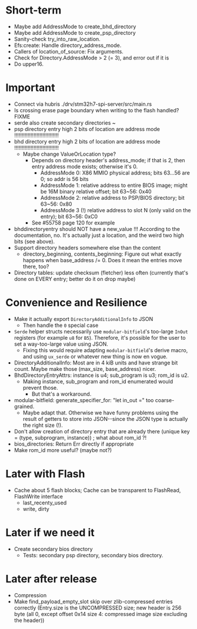 # Short-term

* Maybe add AddressMode to create_bhd_directory
* Maybe add AddressMode to create_psp_directory
* Sanity-check try_into_raw_location.
* Efs:create: Handle directory_address_mode.
* Callers of location_of_source: Fix arguments.
* Check for Directory.AddressMode > 2 (= 3), and error out if it is
* Do upper16.

# Important

* Connect via hubris ./drv/stm32h7-spi-server/src/main.rs
* Is crossing erase page boundary when writing to the flash handled? FIXME
* serde also create secondary directories ~
* psp directory entry high 2 bits of location are address mode    !!!!!!!!!!!!!!!!!!!!!!!!!!!!!!
* bhd directory entry high 2 bits of location are address mode   !!!!!!!!!!!!!!!!!!!!!!!!!!!!!!
  * Maybe change ValueOrLocation type?
    * Depends on directory header's address_mode; if that is 2, then entry address mode exists; otherwise it's 0.
      * AddressMode 0: X86 MMIO physical address; bits 63...56 are 0; so addr is 56 bits
      * AddressMode 1: relative address to entire BIOS image; might be 16M binary relative offset; bit 63~56: 0x40
      * AddressMode 2: relative address to PSP/BIOS directory; bit 63~56: 0x80
      * AddressMode 3 (!) relative address to slot N (only valid on the entry); bit 63~56: 0xC0
    * See #55758 page 120 for example
* bhddirectoryentry should NOT have a new_value !!! According to the documentation, no.
  It's actually just a location, and the weird two high bits (see above).
* Support directory headers somewhere else than the content
  * directory_beginning, contents_beginning: Figure out what exactly happens when base_address /= 0.  Does it mean the entries move there, too?
* Directory tables: update checksum (fletcher) less often (currently that's done on EVERY entry; better do it on drop maybe)

# Convenience and Resilience

* Make it actually export `DirectoryAdditionalInfo` to JSON
  * Then handle the `0` special case
* `Serde` helper structs necessarily use `modular-bitfield`'s too-large `InOut` registers (for example `u8` for `B5`). Therefore, it's possible for the user to set a way-too-large value using JSON.
  * Fixing this would require adapting `modular-bitfield`'s derive macro, and using `ux_serde` or whatever new thing is now en vogue.
* DirectoryAdditionalInfo: Most are in 4 kiB units and have strange bit count. Maybe make those (max_size, base_address) nicer.
* BhdDirectoryEntryAttrs: instance is u4; sub_program is u3; rom_id is u2.
  * Making instance, sub_program and rom_id enumerated would prevent those.
    * But that's a workaround.
* modular-bitfield: generate_specifier_for: "let in_out =" too coarse-grained.
  * Maybe adapt that.  Otherwise we have funny problems using the result of getters to store into JSON--since the JSON type is actually the right size (!).
* Don't allow creation of directory entry that are already there (unique key = (type, subprogram, instance)) ; what about rom_id ?!
* bios_directories: Return Err directly if appropriate
* Make rom_id more useful?  (maybe not?)

# Later with Flash

* Cache about 5 flash blocks;  Cache can be transparent to FlashRead, FlashWrite interface
  * last_recenty_used
  * write, dirty

# Later if we need it

* Create secondary bios directory
  * Tests: secondary psp directory, secondary bios directory.

# Later after release

* Compression
* Make find_payload_empty_slot skip over zlib-compressed entries correctly
  (Entry.size is the UNCOMPRESSED size; new header is 256 byte (all 0, except offset 0x14 size 4: compressed image size excluding the header))

